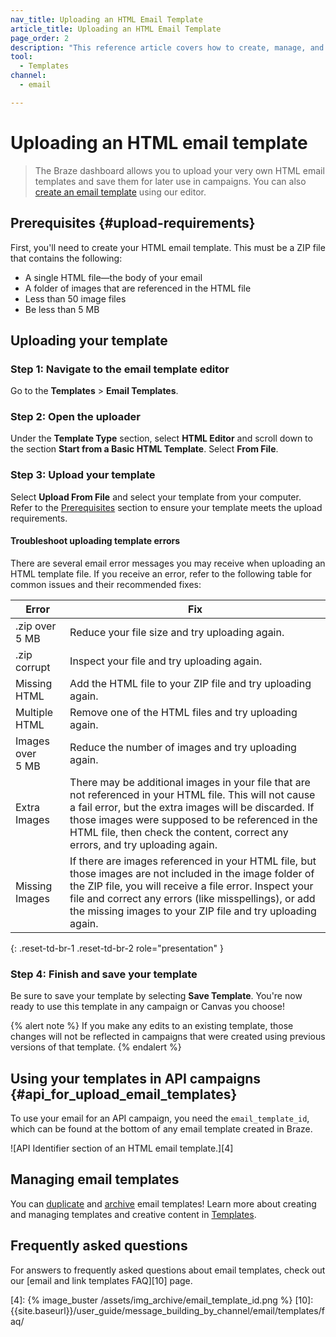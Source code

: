 ```yaml
---
nav_title: Uploading an HTML Email Template
article_title: Uploading an HTML Email Template
page_order: 2
description: "This reference article covers how to create, manage, and troubleshoot an HTML email template using the Braze dashboard."
tool:
  - Templates
channel:
  - email

---
```


# Uploading an HTML email template

> The Braze dashboard allows you to upload your very own HTML email templates and save them for later use in campaigns. You can also [create an email template]({{site.baseurl}}/user_guide/message_building_by_channel/email/templates/email_template/) using our editor.

## Prerequisites {#upload-requirements}

First, you'll need to create your HTML email template. This must be a ZIP file that contains the following:

* A single HTML file—the body of your email
* A folder of images that are referenced in the HTML file
* Less than 50 image files
* Be less than 5&nbsp;MB

## Uploading your template

### Step 1: Navigate to the email template editor

Go to the **Templates** > **Email Templates**.

### Step 2: Open the uploader

Under the **Template Type** section, select **HTML Editor** and scroll down to the section **Start from a Basic HTML Template**. Select **From File**.

### Step 3: Upload your template

Select **Upload From File** and select your template from your computer. Refer to the [Prerequisites](#upload-requirements) section to ensure your template meets the upload requirements.

#### Troubleshoot uploading template errors

There are several email error messages you may receive when uploading an HTML template file. If you receive an error, refer to the following table for common issues and their recommended fixes:

| Error | Fix |
|------|---|
|.zip over 5&nbsp;MB| Reduce your file size and try uploading again.|
|.zip corrupt| Inspect your file and try uploading again. |
|Missing HTML| Add the HTML file to your ZIP file and try uploading again.|
|Multiple HTML| Remove one of the HTML files and try uploading again.|
|Images over 5&nbsp;MB| Reduce the number of images and try uploading again. |
|Extra Images| There may be additional images in your file that are not referenced in your HTML file. This will not cause a fail error, but the extra images will be discarded. If those images were supposed to be referenced in the HTML file, then check the content, correct any errors, and try uploading again.|
|Missing Images| If there are images referenced in your HTML file, but those images are not included in the image folder of the ZIP file, you will receive a file error. Inspect your file and correct any errors (like misspellings), or add the missing images to your ZIP file and try uploading again.|
{: .reset-td-br-1 .reset-td-br-2 role="presentation" }

### Step 4: Finish and save your template

Be sure to save your template by selecting **Save Template**. You're now ready to use this template in any campaign or Canvas you choose!

{% alert note %}
If you make any edits to an existing template, those changes will not be reflected in campaigns that were created using previous versions of that template.
{% endalert %}

## Using your templates in API campaigns {#api_for_upload_email_templates}

To use your email for an API campaign, you need the `email_template_id`, which can be found at the bottom of any email template created in Braze.

![API Identifier section of an HTML email template.][4]

## Managing email templates

You can [duplicate]({{site.baseurl}}/user_guide/engagement_tools/templates_and_media/managing_templates/) and [archive]({{site.baseurl}}/user_guide/engagement_tools/templates_and_media/managing_templates/) email templates! Learn more about creating and managing templates and creative content in [Templates]({{site.baseurl}}/user_guide/engagement_tools/templates_and_media/).

## Frequently asked questions

For answers to frequently asked questions about email templates, check out our [email and link templates FAQ][10] page.


[4]: {% image_buster /assets/img_archive/email_template_id.png %}
[10]: {{site.baseurl}}/user_guide/message_building_by_channel/email/templates/faq/